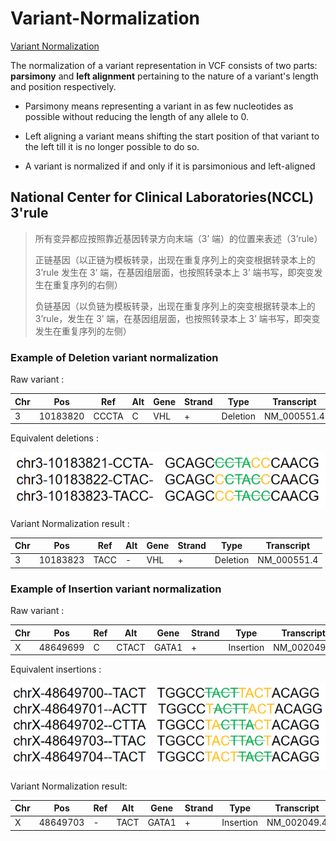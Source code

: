 # Variant-Normalization

[Variant Normalization](https://genome.sph.umich.edu/wiki/Variant_Normalization)



The normalization of a variant representation in VCF consists of two parts: **parsimony** and **left alignment** pertaining to the nature of a variant's length and position respectively.

- Parsimony means representing a variant in as few nucleotides as possible without reducing the length of any allele to 0.

- Left aligning a variant means shifting the start position of that variant to the left till it is no longer possible to do so.

- A variant is normalized if and only if it is parsimonious and left-aligned

## National Center for Clinical Laboratories(NCCL) 3'rule

> 所有变异都应按照靠近基因转录方向末端（3’ 端）的位置来表述（3’rule）
> 
> 正链基因（以正链为模板转录，出现在重复序列上的突变根据转录本上的 3’rule 发生在 3’ 端，在基因组层面，也按照转录本上 3’ 端书写，即突变发生在重复序列的右侧）
> 
> 负链基因（以负链为模板转录，出现在重复序列上的突变根据转录本上的 3’rule，发生在 3’ 端，在基因组层面，也按照转录本上 3’ 端书写，即突变发生在重复序列的左侧）

### Example of Deletion variant normalization

Raw variant :

| Chr  | Pos      | Ref   | Alt  | Gene | Strand | Type     | Transcript  |
| ---- | -------- | ----- | ---- | ---- | ------ | -------- | ----------- |
| 3    | 10183820 | CCCTA | C    | VHL  | +      | Deletion | NM_000551.4 |

Equivalent deletions :

![](VHL.c.292_295del.PNG)

Variant Normalization result :

| Chr  | Pos      | Ref  | Alt  | Gene | Strand | Type     | Transcript  |
| ---- | -------- | ---- | ---- | ---- | ------ | -------- | ----------- |
| 3    | 10183823 | TACC | -    | VHL  | +      | Deletion | NM_000551.4 |



### Example of Insertion variant normalization

Raw variant :

| Chr  | Pos      | Ref  | Alt   | Gene  | Strand | Type      | Transcript  |
| ---- | -------- | ---- | ----- | ----- | ------ | --------- | ----------- |
| X    | 48649699 | C    | CTACT | GATA1 | +      | Insertion | NM_002049.4 |

Equivalent insertions :

![](GATA1.c.184_187dup.PNG)

Variant Normalization result:

| Chr  | Pos      | Ref  | Alt  | Gene  | Strand | Type      | Transcript  |
| ---- | -------- | ---- | ---- | ----- | ------ | --------- | ----------- |
| X    | 48649703 | -    | TACT | GATA1 | +      | Insertion | NM_002049.4 |

